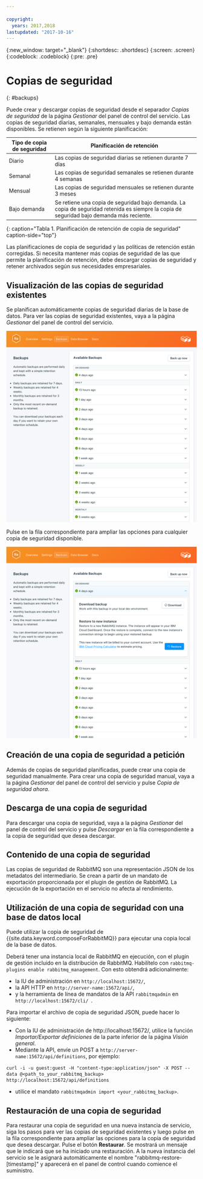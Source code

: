 ```yaml
---

copyright:
  years: 2017,2018
lastupdated: "2017-10-16"
---
```


{:new_window: target="_blank"}
{:shortdesc: .shortdesc}
{:screen: .screen}
{:codeblock: .codeblock}
{:pre: .pre}

# Copias de seguridad
{: #backups}

Puede crear y descargar copias de seguridad desde el separador _Copias de seguridad_ de la página _Gestionar_ del panel de control del servicio. Las copias de seguridad diarias, semanales, mensuales y bajo demanda están disponibles. Se retienen según la siguiente planificación:

Tipo de copia de seguridad|Planificación de retención
----------|-----------
Diario|Las copias de seguridad diarias se retienen durante 7 días
Semanal|Las copias de seguridad semanales se retienen durante 4 semanas
Mensual|Las copias de seguridad mensuales se retienen durante 3 meses
Bajo demanda|Se retiene una copia de seguridad bajo demanda. La copia de seguridad retenida es siempre la copia de seguridad bajo demanda más reciente.
{: caption="Tabla 1. Planificación de retención de copia de seguridad" caption-side="top"}

Las planificaciones de copia de seguridad y las políticas de retención están corregidas. Si necesita mantener más copias de seguridad de las que permite la planificación de retención, debe descargar copias de seguridad y retener archivados según sus necesidades empresariales.

## Visualización de las copias de seguridad existentes

Se planifican automáticamente copias de seguridad diarias de la base de datos. Para ver las copias de seguridad existentes, vaya a la página *Gestionar* del panel de control del servicio. 

![Copias de seguridad](./images/rabbitmq-backups-show.png "Una lista de copias de seguridad del panel de control del servicio")

Pulse en la fila correspondiente para ampliar las opciones para cualquier copia de seguridad disponible.

![Opciones de copia de seguridad](./images/rabbitmq-backups-options.png "Opciones de una copia de seguridad.") 

## Creación de una copia de seguridad a petición

Además de copias de seguridad planificadas, puede crear una copia de seguridad manualmente. Para crear una copia de seguridad manual, vaya a la página *Gestionar* del panel de control del servicio y pulse *Copia de seguridad ahora*.

## Descarga de una copia de seguridad

Para descargar una copia de seguridad, vaya a la página *Gestionar* del panel de control del servicio y pulse *Descargar* en la fila correspondiente a la copia de seguridad que desea descargar.

## Contenido de una copia de seguridad

Las copias de seguridad de RabbitMQ son una representación JSON de los metadatos del intermediario. Se crean a partir de un mandato de exportación proporcionada por el plugin de gestión de RabbitMQ. La ejecución de la exportación en el servicio no afecta al rendimiento.

## Utilización de una copia de seguridad con una base de datos local

Puede utilizar la copia de seguridad de {{site.data.keyword.composeForRabbitMQ}} para ejecutar una copia local de la base de datos.

Deberá tener una instancia local de RabbitMQ en ejecución, con el plugin de gestión incluido en la distribución de RabbitMQ. Habilítelo con `rabbitmq-plugins enable rabbitmq_management`. Con esto obtendrá adicionalmente:

* la IU de administración en `http://localhost:15672/`,
* la API HTTP en `http://server-name:15672/api/`,
* y la herramienta de línea de mandatos de la API `rabbitmqadmin` en `http://localhost:15672/cli/ `.

Para importar el archivo de copia de seguridad JSON, puede hacer lo siguiente:

* Con la IU de administración de http://localhost:15672/, utilice la función _Importar/Exportar definiciones_ de la parte inferior de la página _Visión general_.
* Mediante la API, envíe un POST a `http://server-name:15672/api/definitions`, por ejemplo:
```http
curl -i -u guest:guest -H "content-type:application/json" -X POST --data @<path_to_your_rabbitmq_backup> http://localhost:15672/api/definitions
```
* utilice el mandato `rabbitmqadmin import <your_rabbitmq_backup>`.

## Restauración de una copia de seguridad

Para restaurar una copia de seguridad en una nueva instancia de servicio, siga los pasos para ver las copias de seguridad existentes y luego pulse en la fila correspondiente para ampliar las opciones para la copia de seguridad que desea descargar. Pulse el botón **Restaurar**. Se mostrará un mensaje que le indicará que se ha iniciado una restauración. A la nueva instancia del servicio se le asignará automáticamente el nombre "rabbitmq-restore-[timestamp]" y aparecerá en el panel de control cuando comience el suministro.
